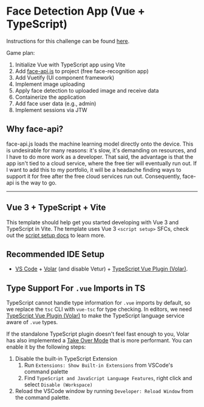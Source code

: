 # Face Detection App (Vue + TypeScript)

Instructions for this challenge can be found [here](./Instructions.pdf).

Game plan:

1. Initialize Vue with TypeScript app using Vite
2. Add [face-api.js](https://justadudewhohacks.github.io/face-api.js/docs/index.html) to project (free face-recognition app)
3. Add Vuetify (UI component framework)
4. Implement image uploading
5. Apply face detection to uploaded image and receive data
6. Containerize the application
7. Add face user data (e.g., admin)
8. Implement sessions via JTW

## Why face-api?

face-api.js loads the machine learning model directly onto the device. This is undesirable for many reasons: it's slow, it's demanding on resources, and I have to do more work as a developer. That said, the advantage is that the app isn't tied to a cloud service, where the free tier will eventually run out. If I want to add this to my portfolio, it will be a headache finding ways to support it for free after the free cloud services run out. Consequently, face-api is the way to go.

<hr/>

## Vue 3 + TypeScript + Vite

This template should help get you started developing with Vue 3 and TypeScript in Vite. The template uses Vue 3 `<script setup>` SFCs, check out the [script setup docs](https://v3.vuejs.org/api/sfc-script-setup.html#sfc-script-setup) to learn more.

## Recommended IDE Setup

- [VS Code](https://code.visualstudio.com/) + [Volar](https://marketplace.visualstudio.com/items?itemName=Vue.volar) (and disable Vetur) + [TypeScript Vue Plugin (Volar)](https://marketplace.visualstudio.com/items?itemName=Vue.vscode-typescript-vue-plugin).

## Type Support For `.vue` Imports in TS

TypeScript cannot handle type information for `.vue` imports by default, so we replace the `tsc` CLI with `vue-tsc` for type checking. In editors, we need [TypeScript Vue Plugin (Volar)](https://marketplace.visualstudio.com/items?itemName=Vue.vscode-typescript-vue-plugin) to make the TypeScript language service aware of `.vue` types.

If the standalone TypeScript plugin doesn't feel fast enough to you, Volar has also implemented a [Take Over Mode](https://github.com/johnsoncodehk/volar/discussions/471#discussioncomment-1361669) that is more performant. You can enable it by the following steps:

1. Disable the built-in TypeScript Extension
   1. Run `Extensions: Show Built-in Extensions` from VSCode's command palette
   2. Find `TypeScript and JavaScript Language Features`, right click and select `Disable (Workspace)`
2. Reload the VSCode window by running `Developer: Reload Window` from the command palette.
